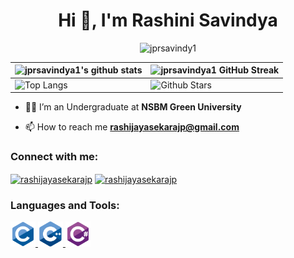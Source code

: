 <h1 align="center">Hi 👋, I'm Rashini Savindya</h1>
<p align="center"> <img src="https://komarev.com/ghpvc/?username=jprsavindy1&label=Profile%20views&color=0e75b6&style=flat" alt="jprsavindy1" /> </p>

| ![jprsavindya1's github stats](https://github-readme-stats.vercel.app/api?username=jprsavindya1&show_icons=true&theme=tokyonight) | ![jprsavindya1 GitHub Streak](https://github-readme-streak-stats.herokuapp.com/?user=jprsavindya1&theme=tokyonight) |
| --- | --- |
| ![Top Langs](https://github-readme-stats.vercel.app/api/top-langs/?username=jprsavindya1&theme=tokyonight) | ![Github Stars](https://github-readme-stats.vercel.app/api?username=jprsavindya1&show_icons=true&locale=en&count_private=true&hide_rank=true&custom_title=My%20GitHub%20Stats&disable_animations=true&theme=tokyonight) |

- 🧑‍🎓 I’m an Undergraduate at **NSBM Green University**

- 📫 How to reach me **rashijayasekarajp@gmail.com**

<h3 align="left">Connect with me:</h3>
<p align="left">
<a href="https://fb.com/rashijayasekarajp" target="blank"><img align="center" src="https://raw.githubusercontent.com/rahuldkjain/github-profile-readme-generator/master/src/images/icons/Social/facebook.svg" alt="rashijayasekarajp" height="30" width="40" /></a>
<a href="https://instagram.com/rashijayasekarajp" target="blank"><img align="center" src="https://raw.githubusercontent.com/rahuldkjain/github-profile-readme-generator/master/src/images/icons/Social/instagram.svg" alt="rashijayasekarajp" height="30" width="40" /></a>
</p>

<h3 align="left">Languages and Tools:</h3>
<p align="left"> <a href="https://www.cprogramming.com/" target="_blank" rel="noreferrer"> <img src="https://raw.githubusercontent.com/devicons/devicon/master/icons/c/c-original.svg" alt="c" width="40" height="40"/> </a> <a href="https://www.w3schools.com/cpp/" target="_blank" rel="noreferrer"> <img src="https://raw.githubusercontent.com/devicons/devicon/master/icons/cplusplus/cplusplus-original.svg" alt="cplusplus" width="40" height="40"/> </a> <a href="https://www.w3schools.com/cs/" target="_blank" rel="noreferrer"> <img src="https://raw.githubusercontent.com/devicons/devicon/master/icons/csharp/csharp-original.svg" alt="csharp" width="40" height="40"/> </a> </p>
